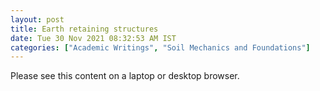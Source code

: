 ```yaml
---
layout: post
title: Earth retaining structures
date: Tue 30 Nov 2021 08:32:53 AM IST
categories: ["Academic Writings", "Soil Mechanics and Foundations"]
---
```


<object width="1000" height="1000" type="application/pdf"
data="/assets/HandWrittenNotes/LateralEarthPressure.pdf?#zoom=85&scrollbar=0&toolbar=0&navpanes=0">
<p>Please see this content on a laptop or desktop browser.</p>
</object>
